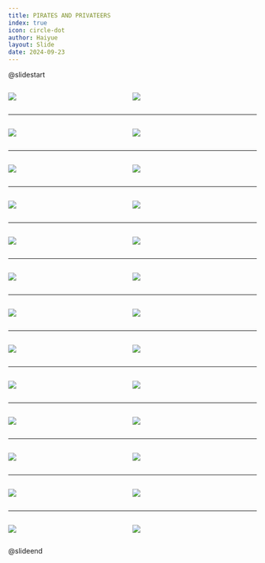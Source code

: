```yaml
---
title: PIRATES AND PRIVATEERS
index: true
icon: circle-dot
author: Haiyue
layout: Slide
date: 2024-09-23
---
```

 
@slidestart

<div style="display:flex">
<div style="flex:1">

![](https://raw.githubusercontent.com/yclord/reading/refs/heads/master/english/Level-W/PIRATES%20AND%20PRIVATEERS/001.webp)
</div>
<div style="flex:1">

![](https://raw.githubusercontent.com/yclord/reading/refs/heads/master/english/Level-W/PIRATES%20AND%20PRIVATEERS/002.webp)
</div>
</div>

---

<div style="display:flex">
<div style="flex:1">

![](https://raw.githubusercontent.com/yclord/reading/refs/heads/master/english/Level-W/PIRATES%20AND%20PRIVATEERS/003.webp)
</div>
<div style="flex:1">

![](https://raw.githubusercontent.com/yclord/reading/refs/heads/master/english/Level-W/PIRATES%20AND%20PRIVATEERS/004.webp)
</div>
</div>

---

<div style="display:flex">
<div style="flex:1">

![](https://raw.githubusercontent.com/yclord/reading/refs/heads/master/english/Level-W/PIRATES%20AND%20PRIVATEERS/005.webp)
</div>
<div style="flex:1">

![](https://raw.githubusercontent.com/yclord/reading/refs/heads/master/english/Level-W/PIRATES%20AND%20PRIVATEERS/006.webp)
</div>
</div>

---

<div style="display:flex">
<div style="flex:1">

![](https://raw.githubusercontent.com/yclord/reading/refs/heads/master/english/Level-W/PIRATES%20AND%20PRIVATEERS/007.webp)
</div>
<div style="flex:1">

![](https://raw.githubusercontent.com/yclord/reading/refs/heads/master/english/Level-W/PIRATES%20AND%20PRIVATEERS/008.webp)
</div>
</div>

---

<div style="display:flex">
<div style="flex:1">

![](https://raw.githubusercontent.com/yclord/reading/refs/heads/master/english/Level-W/PIRATES%20AND%20PRIVATEERS/009.webp)
</div>
<div style="flex:1">

![](https://raw.githubusercontent.com/yclord/reading/refs/heads/master/english/Level-W/PIRATES%20AND%20PRIVATEERS/010.webp)
</div>
</div>

---

<div style="display:flex">
<div style="flex:1">

![](https://raw.githubusercontent.com/yclord/reading/refs/heads/master/english/Level-W/PIRATES%20AND%20PRIVATEERS/011.webp)
</div>
<div style="flex:1">

![](https://raw.githubusercontent.com/yclord/reading/refs/heads/master/english/Level-W/PIRATES%20AND%20PRIVATEERS/012.webp)
</div>
</div>

---

<div style="display:flex">
<div style="flex:1">

![](https://raw.githubusercontent.com/yclord/reading/refs/heads/master/english/Level-W/PIRATES%20AND%20PRIVATEERS/013.webp)
</div>
<div style="flex:1">

![](https://raw.githubusercontent.com/yclord/reading/refs/heads/master/english/Level-W/PIRATES%20AND%20PRIVATEERS/014.webp)
</div>
</div>

---

<div style="display:flex">
<div style="flex:1">

![](https://raw.githubusercontent.com/yclord/reading/refs/heads/master/english/Level-W/PIRATES%20AND%20PRIVATEERS/015.webp)
</div>
<div style="flex:1">

![](https://raw.githubusercontent.com/yclord/reading/refs/heads/master/english/Level-W/PIRATES%20AND%20PRIVATEERS/016.webp)
</div>
</div>

---

<div style="display:flex">
<div style="flex:1">

![](https://raw.githubusercontent.com/yclord/reading/refs/heads/master/english/Level-W/PIRATES%20AND%20PRIVATEERS/017.webp)
</div>
<div style="flex:1">

![](https://raw.githubusercontent.com/yclord/reading/refs/heads/master/english/Level-W/PIRATES%20AND%20PRIVATEERS/018.webp)
</div>
</div>

---

<div style="display:flex">
<div style="flex:1">

![](https://raw.githubusercontent.com/yclord/reading/refs/heads/master/english/Level-W/PIRATES%20AND%20PRIVATEERS/019.webp)
</div>
<div style="flex:1">

![](https://raw.githubusercontent.com/yclord/reading/refs/heads/master/english/Level-W/PIRATES%20AND%20PRIVATEERS/020.webp)
</div>
</div>

---

<div style="display:flex">
<div style="flex:1">

![](https://raw.githubusercontent.com/yclord/reading/refs/heads/master/english/Level-W/PIRATES%20AND%20PRIVATEERS/021.webp)
</div>
<div style="flex:1">

![](https://raw.githubusercontent.com/yclord/reading/refs/heads/master/english/Level-W/PIRATES%20AND%20PRIVATEERS/022.webp)
</div>
</div>

---

<div style="display:flex">
<div style="flex:1">

![](https://raw.githubusercontent.com/yclord/reading/refs/heads/master/english/Level-W/PIRATES%20AND%20PRIVATEERS/023.webp)
</div>
<div style="flex:1">

![](https://raw.githubusercontent.com/yclord/reading/refs/heads/master/english/Level-W/PIRATES%20AND%20PRIVATEERS/024.webp)
</div>
</div>

---

<div style="display:flex">
<div style="flex:1">

![](https://raw.githubusercontent.com/yclord/reading/refs/heads/master/english/Level-W/PIRATES%20AND%20PRIVATEERS/025.webp)
</div>
<div style="flex:1">

![](https://raw.githubusercontent.com/yclord/reading/refs/heads/master/english/Level-W/PIRATES%20AND%20PRIVATEERS/026.webp)
</div>
</div>

@slideend